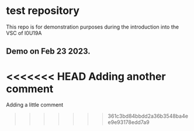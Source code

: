 # test repository

This repo is for demonstration purposes during the introduction into the VSC of I0U19A

## Demo on Feb 23 2023.

<<<<<<< HEAD
Adding another comment
=======
Adding a little comment
>>>>>>> 361c3bd84bbdd2a36b3548ba4ee9e93178edd7a9
